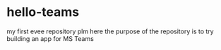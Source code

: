 # hello-teams
my first evee repository
plm here
the purpose of the repository is to try building an app for MS Teams
